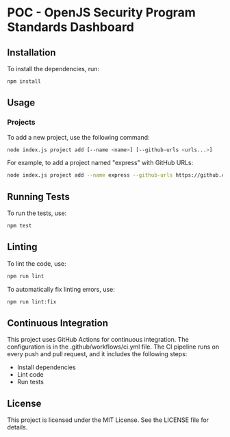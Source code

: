 # POC - OpenJS Security Program Standards Dashboard

## Installation

To install the dependencies, run:

```sh
npm install
```


## Usage

### Projects

To add a new project, use the following command:

```bash
node index.js project add [--name <name>] [--github-urls <urls...>]
```

For example, to add a project named "express" with GitHub URLs:

```bash
node index.js project add --name express --github-urls https://github.com/expressjs https://github.com/pillarjs https://github.com/jshttp
```

## Running Tests

To run the tests, use:

```bash
npm test
```

## Linting

To lint the code, use:

```bash
npm run lint
```

To automatically fix linting errors, use:

```bash
npm run lint:fix
```

## Continuous Integration

This project uses GitHub Actions for continuous integration. The configuration is in the .github/workflows/ci.yml file. The CI pipeline runs on every push and pull request, and it includes the following steps:


- Install dependencies
- Lint code
- Run tests

## License

This project is licensed under the MIT License. See the LICENSE file for details.

